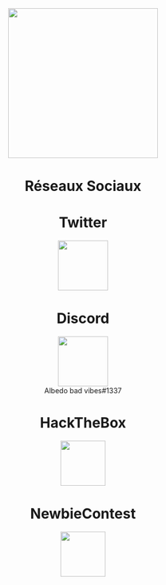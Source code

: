 
<center><img src="https://images7.alphacoders.com/901/thumb-1920-901547.png" height="300px">
  <h1><b>Réseaux Sociaux</b></h1>
  
<h1>Twitter</h1><a href="https://twitter.com/AlbedoIT"><img src="https://imgur.com/4d2fNZA.png" width="100"></a>
<h1>Discord</h1><a href="https://discord.gg/PJpTuhtKNR"><img src="https://upload.wikimedia.org/wikipedia/fr/thumb/0/05/Discord.svg/1200px-Discord.svg.png" width="100"></a><br>Albedo bad vibes#1337</br>
<h1>HackTheBox</h1><a href="https://www.hackthebox.eu/home/users/profile/293278"><img src="https://cdn.discordapp.com/attachments/343390294571483136/791531939843801088/2Q.png" width="90"></a>
<h1>NewbieContest</h1><a href="https://www.newbiecontest.org/index.php?page=info_membre&id=90901"><img src="https://www.newbiecontest.org/images/logo.png" width="90"></a>
